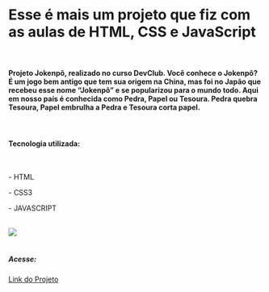 <h1>Esse é mais um projeto que fiz com as aulas de HTML, CSS e JavaScript</h1>
<br>
<h4>Projeto Jokenpô, realizado no curso DevClub. Você conhece o Jokenpô? É um jogo bem antigo que tem sua origem na China, mas foi no Japão que recebeu esse nome “Jokenpô” e se popularizou para o mundo todo. Aqui em nosso país é conhecida como Pedra, Papel ou Tesoura. Pedra quebra Tesoura, Papel embrulha a Pedra e Tesoura corta papel.</h4>
<br>
<h4>Tecnologia utilizada:</h4>
<br>
<p>- HTML</p>
<p>- CSS3</p>
<p>- JAVASCRIPT</p>
<br>
<img src="https://raw.githubusercontent.com/sidneydevfrontend/projeto-jokenpo/refs/heads/main/JoKenP%C3%B4.png" />
<br>
<br>
<h5>Acesse:</h5>
<a href="https://sidneydevfrontend.github.io/projeto-jokenpo/">Link do Projeto</a>
